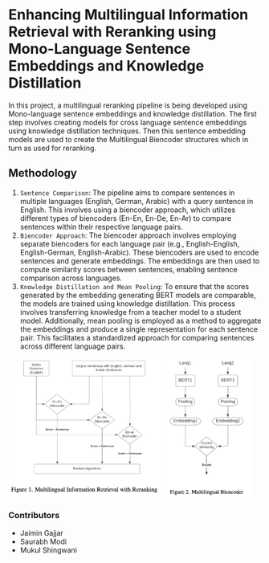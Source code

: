 # Enhancing Multilingual Information Retrieval with Reranking using Mono-Language Sentence Embeddings and Knowledge Distillation

In this project, a multilingual reranking pipeline is being developed using Mono-language sentence embeddings and knowledge distillation. The first step involves creating models for cross language sentence embeddings using knowledge distillation techniques. Then this sentence embedding models are used to create the Multilingual Biencoder structures which in turn as used for reranking.

## Methodology

1. `Sentence Comparison`: The pipeline aims to compare sentences in multiple languages (English, German, Arabic) with a query sentence in English. This involves using a biencoder approach, which utilizes different types of biencoders (En-En, En-De, En-Ar) to compare sentences within their respective language pairs.
2. `Biencoder Approach`: The biencoder approach involves employing separate biencoders for each language pair (e.g., English-English, English-German, English-Arabic). These biencoders are used to encode sentences and generate embeddings. The embeddings are then used to compute similarity scores between sentences, enabling sentence comparison across languages.
3. `Knowledge Distillation and Mean Pooling`: To ensure that the scores generated by the embedding generating BERT models are comparable, the models are trained using knowledge distillation. This process involves transferring knowledge from a teacher model to a student model. Additionally, mean pooling is employed as a method to aggregate the embeddings and produce a single representation for each sentence pair. This facilitates a standardized approach for comparing sentences across different language pairs.

<img src="images/1.png" width="60%"></img> <img src="images/2.png" width="35%"></img>

### Contributors

-   Jaimin Gajjar
-   Saurabh Modi
-   Mukul Shingwani
